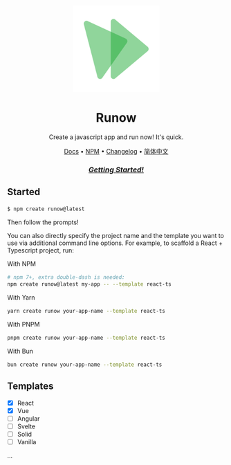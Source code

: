 <div align="center">
  <a href="https://runow.dev/"><img src="https://github.com/runowjs/.github/blob/main/logo.svg" alt="Runow logo" width="200"></a>

# Runow

Create a javascript app and run now! It's quick.

[Docs](https://runow.dev/) •
[NPM](https://www.npmjs.com/package/create-runow) •
[Changelog](https://github.com/runowjs/runow/blob/main/CHANGELOG.md) •
[简体中文](https://github.com/runowjs/runow/blob/main/README-zh_CN.md)

### [_Getting Started!_](https://runow.dev/guide/getting-started)
</div>

## Started

```bash
$ npm create runow@latest
```

Then follow the prompts!

You can also directly specify the project name and the template you want to use via additional command line options. For example, to scaffold a React + Typescript project, run:

With NPM
```bash
# npm 7+, extra double-dash is needed:
npm create runow@latest my-app -- --template react-ts
```

With Yarn
```bash
yarn create runow your-app-name --template react-ts
```

With PNPM
```bash
pnpm create runow your-app-name --template react-ts
```

With Bun
```bash
bun create runow your-app-name --template react-ts
```

## Templates

- [x] React
- [x] Vue
- [ ] Angular
- [ ] Svelte
- [ ] Solid
- [ ] Vanilla

...